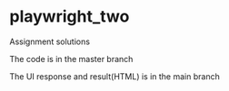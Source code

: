 # playwright_two
Assignment solutions



The code is in the master branch

The UI response and result(HTML) is in the main branch
